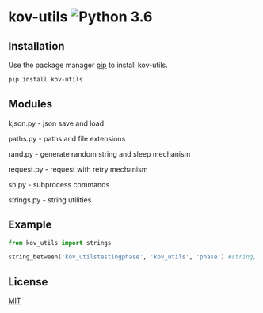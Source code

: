 # kov-utils ![Python 3.6](https://img.shields.io/static/v1?label=Python&message=3.6%20|%203.7&color=blue)

## Installation

Use the package manager [pip](https://pip.pypa.io/en/stable/) to install kov-utils.

```bash
pip install kov-utils
```

## Modules

kjson.py - json save and load

paths.py - paths and file extensions

rand.py - generate random string and sleep mechanism

request.py - request with retry mechanism

sh.py - subprocess commands

strings.py - string utilities

## Example

```python
from kov_utils import strings

string_between('kov_utilstestingphase', 'kov_utils', 'phase') #string, from, to
```

## License
[MIT](https://choosealicense.com/licenses/mit/)
